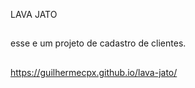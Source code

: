 LAVA JATO 
##
esse e um projeto de cadastro de clientes.
##
https://guilhermecpx.github.io/lava-jato/

